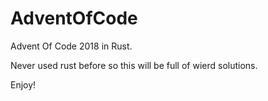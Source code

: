 # AdventOfCode

Advent Of Code 2018 in Rust.

Never used rust before so this will be full of wierd solutions. 

Enjoy!
